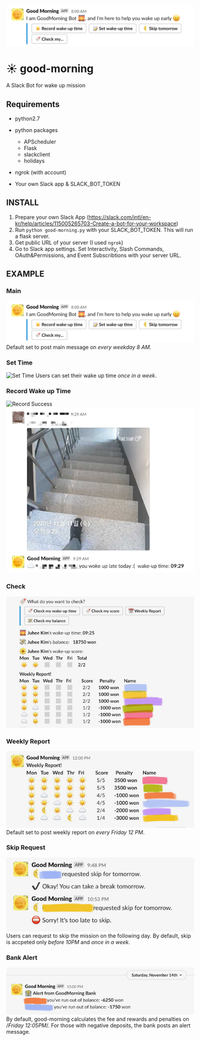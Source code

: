 ![HEADER](https://github.com/juppytt/good-morning/blob/master/image/main.png)

# :sunny: good-morning 
A Slack Bot for wake up mission


## Requirements
* python2.7
* python packages
    * APScheduler
    * Flask
    * slackclient
    * holidays

* ngrok (with account)
* Your own Slack app & SLACK_BOT_TOKEN

## INSTALL
1. Prepare your own Slack App (https://slack.com/intl/en-kr/help/articles/115005265703-Create-a-bot-for-your-workspace)
2. Run `python good-morning.py` with your SLACK_BOT_TOKEN. This will run a flask server.
3. Get public URL of your server (I used `ngrok`) 
4. Go to Slack app settings. Set Interactivity, Slash Commands, OAuth&Permissions, and Event Subscribtions with your server URL.


## EXAMPLE
### Main
![Main](https://github.com/juppytt/good-morning/blob/master/image/main.png)
Default set to post main message on *every weekday 8 AM*.

### Set Time
![Set Time](https://github.com/juppytt/good-morning/blob/master/image/set-time.jpeg)
Users can set their wake up time *once in a week*.

### Record Wake up Time
![Record Success](https://github.com/juppytt/good-morning/blob/master/image/record-success.jpeg)
![Record Fail](https://github.com/juppytt/good-morning/blob/master/image/record-fail.jpeg)

### Check

![Check All](https://github.com/juppytt/good-morning/blob/master/image/check-all.jpeg)


### Weekly Report
![Weekly Report](https://github.com/juppytt/good-morning/blob/master/image/weekly-report.jpeg)
Default set to post weekly report on *every Friday 12 PM*.

### Skip Request
![Request Skip](https://github.com/juppytt/good-morning/blob/master/image/request-skip.jpeg)
Users can request to skip the mission on the following day. 
By default, skip is accpeted only *before 10PM* and *once in a week*. 

### Bank Alert
![Bank Alert](https://github.com/juppytt/good-morning/blob/master/image/bank-alert.jpeg)
By default, good-morning calculates the fee and rewards and penalties on /*Friday 12:05PM*/. 
For those with negative deposits, the bank posts an alert message. 
